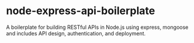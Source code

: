 # node-express-api-boilerplate
A boilerplate for building RESTful APIs in Node.js using express, mongoose and includes API design, authentication, and deployment.
